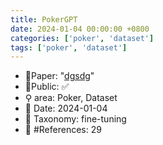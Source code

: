 ```yaml
---
title: PokerGPT
date: 2024-01-04 00:00:00 +0800
categories: ['poker', 'dataset']
tags: ['poker', 'dataset']
---
```


- 📙Paper: "[dgsdg](dsgfdhgf)"
- 🔑Public: ✅
- ⚲ area: Poker, Dataset
- 📅 Date: 2024-01-04
- 🔎 Taxonomy: fine-tuning
- 📝 #References: 29
